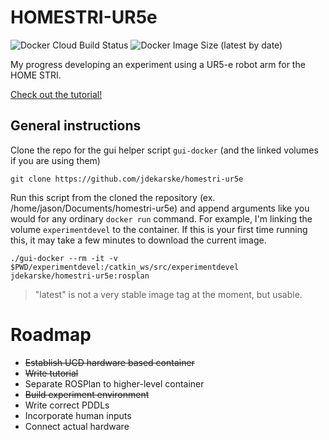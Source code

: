 # HOMESTRI-UR5e
![Docker Cloud Build Status](https://img.shields.io/docker/cloud/build/jdekarske/homestri-ur5e) ![Docker Image Size (latest by date)](https://img.shields.io/docker/image-size/jdekarske/homestri-ur5e)

My progress developing an experiment using a UR5-e robot arm for the HOME STRI.

[Check out the tutorial!](https://github.com/jdekarske/homestri-ur5e/blob/master/ROSinDocker.md)

## General instructions
Clone the repo for the gui helper script `gui-docker` (and the linked volumes if you are using them)
```
git clone https://github.com/jdekarske/homestri-ur5e
```
Run this script from the cloned the repository (ex. /home/jason/Documents/homestri-ur5e) and append arguments like you would for any ordinary `docker run` command. For example, I'm linking the volume `experimentdevel` to the container. If this is your first time running this, it may take a few minutes to download the current image. 
```
./gui-docker --rm -it -v $PWD/experimentdevel:/catkin_ws/src/experimentdevel jdekarske/homestri-ur5e:rosplan
```
> "latest" is not a very stable image tag at the moment, but usable.

# Roadmap
- ~~Establish UCD hardware based container~~
- ~~Write tutorial~~
- Separate ROSPlan to higher-level container
- ~~Build experiment environment~~
- Write correct PDDLs
- Incorporate human inputs
- Connect actual hardware
